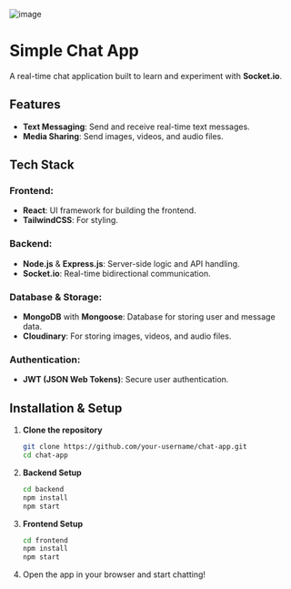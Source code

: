 ![image](https://github.com/user-attachments/assets/3267ca50-269c-4d33-a7b8-94a694ecba89)
# Simple Chat App

A real-time chat application built to learn and experiment with **Socket.io**.

## Features
- **Text Messaging**: Send and receive real-time text messages.
- **Media Sharing**: Send images, videos, and audio files.

## Tech Stack
### Frontend:
- **React**: UI framework for building the frontend.
- **TailwindCSS**: For styling.

### Backend:
- **Node.js** & **Express.js**: Server-side logic and API handling.
- **Socket.io**: Real-time bidirectional communication.

### Database & Storage:
- **MongoDB** with **Mongoose**: Database for storing user and message data.
- **Cloudinary**: For storing images, videos, and audio files.

### Authentication:
- **JWT (JSON Web Tokens)**: Secure user authentication.

## Installation & Setup

1. **Clone the repository**
   ```bash
   git clone https://github.com/your-username/chat-app.git
   cd chat-app
   ```

2. **Backend Setup**
   ```bash
   cd backend
   npm install
   npm start
   ```

3. **Frontend Setup**
   ```bash
   cd frontend
   npm install
   npm start
   ```

4. Open the app in your browser and start chatting!

